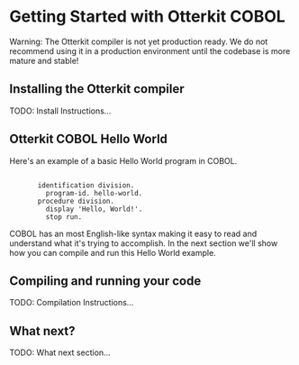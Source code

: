 # Getting Started with Otterkit COBOL

Warning: The Otterkit compiler is not yet production ready. We do not recommend using it in a production environment until the codebase is more mature and stable!

## Installing the Otterkit compiler

TODO: Install Instructions...

## Otterkit COBOL Hello World

Here's an example of a basic Hello World program in COBOL.

```cobol

       identification division.
         program-id. hello-world.
       procedure division.
         display 'Hello, World!'.
         stop run.

```

COBOL has an most English-like syntax making it easy to read and
understand what it's trying to accomplish. In the next section
we'll show how you can compile and run this Hello World example.

## Compiling and running your code

TODO: Compilation Instructions...

## What next?

TODO: What next section...

